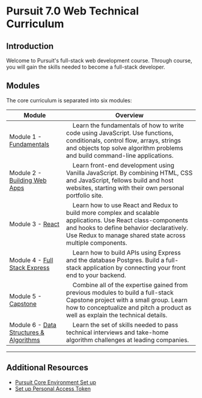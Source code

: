 # Pursuit 7.0 Web Technical Curriculum

## Introduction

Welcome to Pursuit's full-stack web development course. Through course, you will gain the skills needed to become a full-stack developer.

## Modules

The core curriculum is separated into six modules:

| Module                                                                                      | Overview                                                                                                                                                                                                                                 |
| ------------------------------------------------------------------------------------------- | ---------------------------------------------------------------------------------------------------------------------------------------------------------------------------------------------------------------------------------------- |
| Module 1 - [Fundamentals](./fundamentals/README.md)                                         | &nbsp;&nbsp;&nbsp; Learn the fundamentals of how to write code using JavaScript. Use functions, conditionals, control flow, arrays, strings and objects top solve algorithm problems and build command-line applications.                |
| Module 2 - [Building Web Apps](./html_css_dom/README.md)                                    | &nbsp;&nbsp;&nbsp; Learn front-end development using Vanilla JavaScript. By combining HTML, CSS and JavaScript, fellows build and host websites, starting with their own personal portfolio site.                                        |
| Module 3 - [React](./react/README.md)                                                       | &nbsp;&nbsp;&nbsp; Learn how to use React and Redux to build more complex and scalable applications. Use React class-components and hooks to define behavior declaratively. Use Redux to manage shared state across multiple components. |
| Module 4 - [Full Stack Express](./full-stack-express/README.md)                             | &nbsp;&nbsp;&nbsp; Learn how to build APIs using Express and the database Postgres. Build a full-stack application by connecting your front end to your backend.                                                                         |
| Module 5 - [Capstone](https://github.com/joinpursuit/Pursuit-Core-Web/tree/master/capstone) | &nbsp;&nbsp;&nbsp; Combine all of the expertise gained from previous modules to build a full-stack Capstone project with a small group. Learn how to conceptualize and pitch a product as well as explain the technical details.         |
| Module 6 - [Data Structures & Algorithms](./data-structures-&-algorithms)                   | &nbsp;&nbsp;&nbsp; Learn the set of skills needed to pass technical interviews and take-home algorithm challenges at leading companies.                                                                                                  |

---

## Additional Resources

- [Pursuit Core Environment Set up](https://github.com/joinpursuit/Pursuit-Core-Web/blob/master/fundamentals/local_environment/README.md)
- [Set up Personal Access Token](./GitHub-Password-to-PAT.md)
